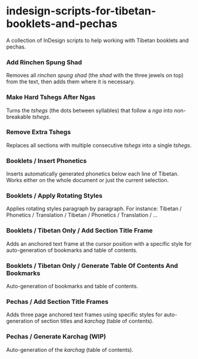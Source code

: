 # indesign-scripts-for-tibetan-booklets-and-pechas

A collection of InDesign scripts to help working with Tibetan booklets and pechas.

### Add Rinchen Spung Shad

Removes all *rinchen spung shad* (the *shad* with the three jewels on top)
from the text, then adds them where it is necessary.

### Make Hard Tshegs After Ngas

Turns the *tshegs* (the dots between syllables) that follow a *nga* into
non-breakable *tshegs*.

### Remove Extra Tshegs

Replaces all sections with multiple consecutive *tshegs* into a single
*tshegs*.

### Booklets / Insert Phonetics

Inserts automatically generated phonetics below each line of Tibetan.
Works either on the whole document or just the current selection.

### Booklets / Apply Rotating Styles

Applies rotating styles paragraph by paragraph.
For instance: Tibetan / Phonetics / Translation / Tibetan / Phonetics / Translation / ...

### Booklets / Tibetan Only / Add Section Title Frame

Adds an anchored text frame at the cursor position with a specific style
for auto-generation of bookmarks and table of contents.

### Booklets / Tibetan Only / Generate Table Of Contents And Bookmarks

Auto-generation of bookmarks and table of contents.

### Pechas / Add Section Title Frames

Adds three page anchored text frames using specific styles for auto-generation
of section titles and *karchag* (table of contents).

### Pechas / Generate Karchag (WIP)

Auto-generation of the *karchag* (table of contents).
